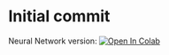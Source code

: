 # Initial commit
Neural Network version:
[![Open In Colab](https://colab.research.google.com/assets/colab-badge.svg)](https://colab.research.google.com/drive/1DbqJF6_vmvqAO7ZNvNg2fy3TQVmKtknF#scrollTo=W4KElSPKYcIi)